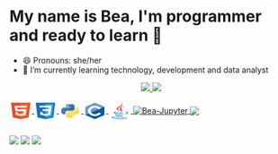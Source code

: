 # My name is Bea, I'm programmer and ready to learn 🤠 

- 😄 Pronouns: she/her
- 🌱 I’m currently learning technology, development and data analyst

<div align="center">
  <a href="https://github.com/bn-pessoa">
  <img height="180em" src="https://github-readme-stats.vercel.app/api?username=bn-pessoa&show_icons=true&theme=radical&include_all_commits=true&count_private=true"/>
  <img height="180em" src="https://github-readme-stats.vercel.app/api/top-langs/?username=bn-pessoa&layout=compact&langs_count=7&theme=radical"/>
</div>

<div style="display: inline_block"><br>
  <img align="center" alt="Bea-HTML" height="30" width="40" src="https://raw.githubusercontent.com/devicons/devicon/master/icons/html5/html5-original.svg">
  <img align="center" alt="Bea-CSS" height="30" width="40" src="https://raw.githubusercontent.com/devicons/devicon/master/icons/css3/css3-original.svg">
  <img align="center" alt="Bea-Python" height="30" width="40" src="https://raw.githubusercontent.com/devicons/devicon/master/icons/python/python-original.svg">
  <img align="center" alt="Bea-C" height="30" width="40" src="https://raw.githubusercontent.com/devicons/devicon/master/icons/c/c-original.svg">
  <img align="center" alt="Bea-Java" height="30" width="40" src="https://raw.githubusercontent.com/devicons/devicon/master/icons/java/java-original.svg">
  <img align="center" alt="Bea-Jupyter" height="30" width="40" src="https://cdn.jsdelivr.net/gh/devicons/devicon/icons/jupyter/jupyter-original.svg">
  <img align="center"  height="25" src="SVG/Power-BI.svg">
</div>           
  
  ##
 
 <div> 
  <a href = "mailto:bn_pessoa@outlook.com"><img src="https://img.shields.io/badge/Microsoft_Outlook-0078D4?style=for-the-badge&logo=microsoft-outlook&logoColor=white" target="_blank"></a>
  <a href = "mailto:bnpessoa11@gmail.com"><img src="https://img.shields.io/badge/-Gmail-%23333?style=for-the-badge&logo=gmail&logoColor=white" target="_blank"></a>
  <a href="https://www.linkedin.com/in/bnpessoa/" target="_blank"><img src="https://img.shields.io/badge/-LinkedIn-%230077B5?style=for-the-badge&logo=linkedin&logoColor=white" target="_blank"></a> 
</div>
